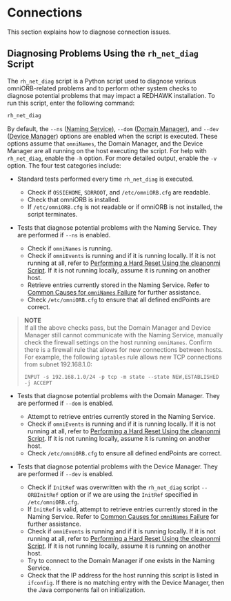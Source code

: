# Connections

This section explains how to diagnose connection issues.

## Diagnosing Problems Using the `rh_net_diag` Script

The `rh_net_diag` script is a Python script used to diagnose various omniORB-related problems and to perform other system checks to diagnose potential problems that may impact a REDHAWK installation. To run this script, enter the following command:

```bash
rh_net_diag
```

By default, the `--ns` (<abbr title="See Glossary.">Naming Service</abbr>), `--dom` (<abbr title="See Glossary.">Domain Manager</abbr>), and `--dev` (<abbr title="See Glossary.">Device Manager</abbr>) options are enabled when the script is executed. These options assume that `omniNames`, the Domain Manager, and the Device Manager are all running on the host executing the script. For help with `rh_net_diag`, enable the `-h` option. For more detailed output, enable the `-v` option. The four test categories include:

  - Standard tests performed every time `rh_net_diag` is executed.
      - Check if `OSSIEHOME`, `SDRROOT`, and `/etc/omniORB.cfg` are readable.
      - Check that omniORB is installed.
      - If `/etc/omniORB.cfg` is not readable or if omniORB is not installed, the script terminates.

  - Tests that diagnose potential problems with the Naming Service. They are performed if `--ns` is enabled.
      - Check if `omniNames` is running.
      - Check if `omniEvents` is running and if it is running locally. If it is not running at all, refer to [Performing a Hard Reset Using the cleanonmi Script](../../appendices/troubleshooting/omni.html#performing-a-hard-reset-using-the-cleanomni-script). If it is not running locally, assume it is running on another host.
      - Retrieve entries currently stored in the Naming Service. Refer to [Common Causes for `omniNames` Failure](../../appendices/troubleshooting/omni.html#common-causes-for-omninames-failure) for further assistance.
      - Check `/etc/omniORB.cfg` to ensure that all defined endPoints are correct.

> **NOTE**  
> If all the above checks pass, but the Domain Manager and Device Manager still cannot communicate with the Naming Service, manually check the firewall settings on the host running `omniNames`. Confirm there is a firewall rule that allows for new connections between hosts. For example, the following `iptables` rule allows new TCP connections from subnet 192.168.1.0:
>
> `INPUT -s 192.168.1.0/24 -p tcp -m state --state NEW,ESTABLISHED -j ACCEPT`

  - Tests that diagnose potential problems with the Domain Manager. They are performed if `--dom` is enabled.
      - Attempt to retrieve entries currently stored in the Naming Service.
      - Check if `omniEvents` is running and if it is running locally. If it is not running at all, refer to [Performing a Hard Reset Using the cleanonmi Script](../../appendices/troubleshooting/omni.html#performing-a-hard-reset-using-the-cleanomni-script). If it is not running locally, assume it is running on another host.
      - Check `/etc/omniORB.cfg` to ensure all defined endPoints are correct.

  - Tests that diagnose potential problems with the Device Manager. They are performed if `--dev` is enabled.
      - Check if `InitRef` was overwritten with the `rh_net_diag` script `--ORBInitRef` option or if we are using the `InitRef` specified in `/etc/omniORB.cfg`.
      - If `InitRef` is valid, attempt to retrieve entries currently stored in the Naming Service. Refer to [Common Causes for `omniNames` Failure](../../appendices/troubleshooting/omni.html#common-causes-for-omninames-failure) for further assistance.
      - Check if `omniEvents` is running and if it is running locally. If it is not running at all, refer to [Performing a Hard Reset Using the cleanonmi Script](../../appendices/troubleshooting/omni.html#performing-a-hard-reset-using-the-cleanomni-script). If it is not running locally, assume it is running on another host.
      - Try to connect to the Domain Manager if one exists in the Naming Service.
      - Check that the IP address for the host running this script is listed in `ifconfig`. If there is no matching entry with the Device Manager, then the Java components fail on initialization.
